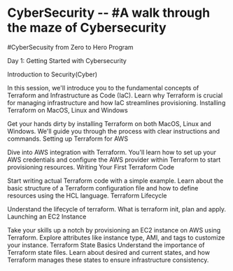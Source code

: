 # CyberSecurity -- #A walk through the maze of Cybersecurity 

#CyberSecusity from Zero to Hero Program

Day 1: Getting Started with Cybersecurity 

Introduction to Security(Cyber)

In this session, we'll introduce you to the fundamental concepts of Terraform and Infrastructure as Code (IaC). Learn why Terraform is crucial for managing infrastructure and how IaC streamlines provisioning.
Installing Terraform on MacOS, Linux and Windows

Get your hands dirty by installing Terraform on both MacOS, Linux and Windows. We'll guide you through the process with clear instructions and commands.
Setting up Terraform for AWS

Dive into AWS integration with Terraform. You'll learn how to set up your AWS credentials and configure the AWS provider within Terraform to start provisioning resources.
Writing Your First Terraform Code

Start writing actual Terraform code with a simple example. Learn about the basic structure of a Terraform configuration file and how to define resources using the HCL language.
Terraform Lifecycle

Understand the lifecycle of terraform. What is terraform init, plan and apply.
Launching an EC2 Instance

Take your skills up a notch by provisioning an EC2 instance on AWS using Terraform. Explore attributes like instance type, AMI, and tags to customize your instance.
Terraform State Basics
Understand the importance of Terraform state files. Learn about desired and current states, and how Terraform manages these states to ensure infrastructure consistency.

